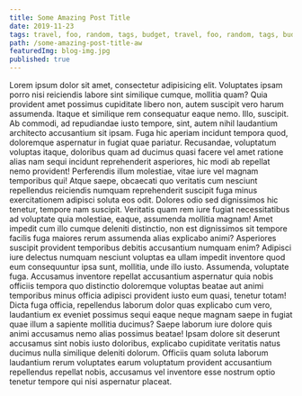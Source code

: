 ```yaml
---
title: Some Amazing Post Title
date: 2019-11-23
tags: travel, foo, random, tags, budget, travel, foo, random, tags, budget
path: /some-amazing-post-title-aw
featuredImg: blog-img.jpg
published: true
---
```


Lorem ipsum dolor sit amet, consectetur adipisicing elit. Voluptates
ipsam porro nisi reiciendis labore sint similique cumque, mollitia quam?
Quia provident amet possimus cupiditate libero non, autem suscipit vero
harum assumenda. Itaque et similique rem consequatur eaque nemo. Illo,
suscipit. Ab commodi, ad repudiandae iusto tempore, sint, autem nihil
laudantium architecto accusantium sit ipsam. Fuga hic aperiam incidunt
tempora quod, doloremque aspernatur in fugiat quae pariatur. Recusandae,
voluptatum voluptas itaque, doloribus quam ad ducimus quasi facere vel
amet ratione alias nam sequi incidunt reprehenderit asperiores, hic modi
ab repellat nemo provident! Perferendis illum molestiae, vitae iure vel
magnam temporibus qui! Atque saepe, obcaecati quo veritatis cum nesciunt
repellendus reiciendis numquam reprehenderit suscipit fuga minus
exercitationem adipisci soluta eos odit. Dolores odio sed dignissimos
hic tenetur, tempore nam suscipit. Veritatis quam rem iure fugiat
necessitatibus ad voluptate quia molestiae, eaque, assumenda mollitia
magnam! Amet impedit cum illo cumque deleniti distinctio, non est
dignissimos sit tempore facilis fuga maiores rerum assumenda alias
explicabo animi? Asperiores suscipit provident temporibus debitis
accusantium numquam enim? Adipisci iure delectus numquam nesciunt
voluptas ea ullam impedit inventore quod eum consequuntur ipsa sunt,
mollitia, unde illo iusto. Assumenda, voluptate fuga. Accusamus
inventore repellat accusantium aspernatur quia nobis officiis tempora
quo distinctio doloremque voluptas beatae aut animi temporibus minus
officia adipisci provident iusto eum quasi, tenetur totam! Dicta fuga
officia, repellendus laborum dolor quas explicabo cum vero, laudantium
ex eveniet possimus sequi eaque neque magnam saepe in fugiat quae illum
a sapiente mollitia ducimus? Saepe laborum iure dolore quis animi
accusamus nemo alias possimus beatae! Ipsam dolore sit deserunt
accusamus sint nobis iusto doloribus, explicabo cupiditate veritatis
natus ducimus nulla similique deleniti dolorum. Officiis quam soluta
laborum laudantium rerum voluptates earum voluptatum provident
accusantium repellendus repellat nobis, accusamus vel inventore esse
nostrum optio tenetur tempore qui nisi aspernatur placeat.
